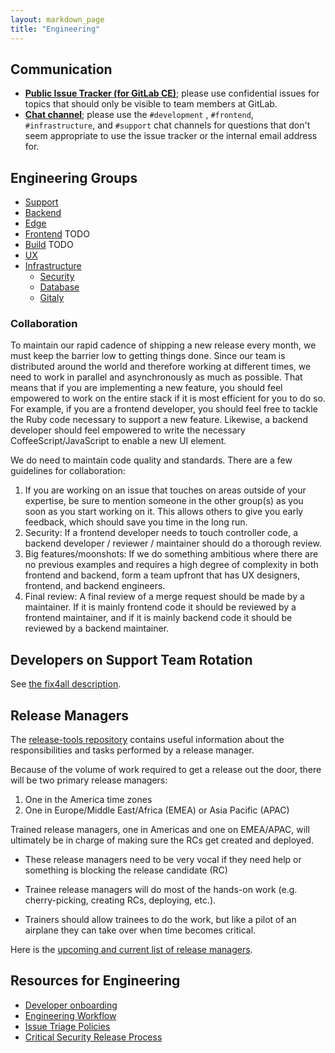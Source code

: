 ```yaml
---
layout: markdown_page
title: "Engineering"
---
```


## Communication<a name="reach-engineering"></a>

- [**Public Issue Tracker (for GitLab CE)**](https://gitlab.com/gitlab-org/gitlab-ce); please use confidential issues for topics that should only be visible to team members at GitLab.
- [**Chat channel**](https://gitlab.slack.com/archives/development); please use the `#development` , `#frontend`, `#infrastructure`, and `#support` chat channels for questions that don't seem appropriate to use the issue tracker or the internal email address for.

## Engineering Groups

- [Support](/handbook/support)
- [Backend](/handbook/backend)
- [Edge](/handbook/edge)
- [Frontend]() TODO
- [Build]() TODO
- [UX](/handbook/ux)
- [Infrastructure](/handbook/infrastructure)
  - [Security](/handbook/security)
  - [Database](/handbook/database)
  - [Gitaly](/handbook/gitaly)

### Collaboration

To maintain our rapid cadence of shipping a new release every month, we must
keep the barrier low to getting things done. Since our team is distributed
around the world and therefore working at different times, we need to work
in parallel and asynchronously as much as possible. That means that if you
are implementing a new feature, you should feel empowered to work on the entire
stack if it is most efficient for you to do so. For example, if you are a
frontend developer, you should feel free to tackle the Ruby code necessary
to support a new feature. Likewise, a backend developer should feel empowered
to write the necessary CoffeeScript/JavaScript to enable a new UI element.

We do need to maintain code quality and standards. There are a few
guidelines for collaboration:

1. If you are working on an issue that touches on areas outside of your expertise, be
sure to mention someone in the other group(s) as you soon as you start working on it.
This allows others to give you early feedback, which should save you time in the
long run.
2. Security: If a frontend developer needs to touch controller code, a
backend developer / reviewer / maintainer should do a thorough review.
3. Big features/moonshots: If we do something ambitious where there are
no previous examples and requires a high degree of complexity in both
frontend and backend, form a team upfront that has UX designers, frontend, and
backend engineers.
4. Final review: A final review of a merge request should be made by a maintainer.
If it is mainly frontend code it should be reviewed by a frontend maintainer, and if it is mainly backend code it should be
reviewed by a backend maintainer.

## Developers on Support Team Rotation

See [the fix4all description](/handbook/engineering/fix4all/).

## Release Managers

The [release-tools repository](https://gitlab.com/gitlab-org/release-tools/tree/master)
contains useful information about the responsibilities and tasks performed
by a release manager.

Because of the volume of work required to get a release out the door, there
will be two primary release managers:

1. One in the America time zones
2. One in Europe/Middle East/Africa (EMEA) or Asia Pacific (APAC)

Trained release managers, one in Americas and one on EMEA/APAC, will
ultimately be in charge of making sure the RCs get created and deployed.

* These release managers need to be very vocal if they need help or something
is blocking the release candidate (RC)

* Trainee release managers will do most of the hands-on work
(e.g. cherry-picking, creating RCs, deploying, etc.).

* Trainers should allow trainees to do the work, but like a pilot of an
airplane they can take over when time becomes critical.

Here is the [upcoming and current list of release managers](/release-managers/).

## Resources for Engineering

- [Developer onboarding](/handbook/developer-onboarding)
- [Engineering Workflow](/handbook/engineering/workflow)
- [Issue Triage Policies](/handbook/engineering/issues/issue-triage-policies)
- [Critical Security Release Process](/handbook/engineering/critical-release-process)
